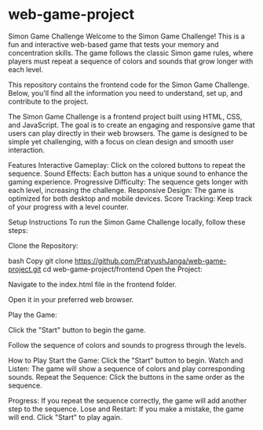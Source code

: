 # web-game-project
Simon Game Challenge
Welcome to the Simon Game Challenge! This is a fun and interactive web-based game that tests your memory and concentration skills. The game follows the classic Simon game rules, where players must repeat a sequence of colors and sounds that grow longer with each level.

This repository contains the frontend code for the Simon Game Challenge. Below, you'll find all the information you need to understand, set up, and contribute to the project.

The Simon Game Challenge is a frontend project built using HTML, CSS, and JavaScript. The goal is to create an engaging and responsive game that users can play directly in their web browsers. The game is designed to be simple yet challenging, with a focus on clean design and smooth user interaction.

Features
Interactive Gameplay: Click on the colored buttons to repeat the sequence.
Sound Effects: Each button has a unique sound to enhance the gaming experience.
Progressive Difficulty: The sequence gets longer with each level, increasing the challenge.
Responsive Design: The game is optimized for both desktop and mobile devices.
Score Tracking: Keep track of your progress with a level counter.

Setup Instructions
To run the Simon Game Challenge locally, follow these steps:

Clone the Repository:

bash
Copy
git clone https://github.com/PratyushJanga/web-game-project.git
cd web-game-project/frontend
Open the Project:

Navigate to the index.html file in the frontend folder.

Open it in your preferred web browser.

Play the Game:

Click the "Start" button to begin the game.

Follow the sequence of colors and sounds to progress through the levels.

How to Play
Start the Game: Click the "Start" button to begin.
Watch and Listen: The game will show a sequence of colors and play corresponding sounds.
Repeat the Sequence: Click the buttons in the same order as the sequence.

Progress: If you repeat the sequence correctly, the game will add another step to the sequence.
Lose and Restart: If you make a mistake, the game will end. Click "Start" to play again.